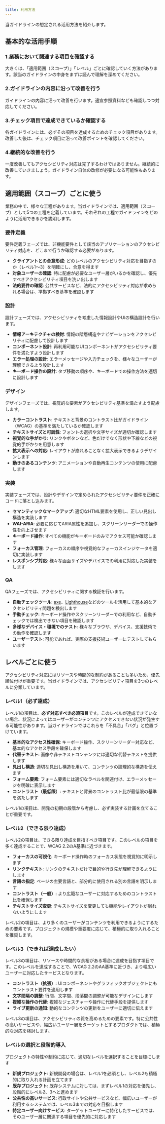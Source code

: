 ```yaml
---
title: 利用方法
---
```


当ガイドラインの想定される活用方法を紹介します。

## 基本的な活用手順

### 1.業務において関連する項目を確認する

大きくは、「適用範囲（スコープ）」「レベル」ごとに確認していく方法があります。該当のガイドラインの中身をまずは読んで理解を深めてください。

### 2.ガイドラインの内容に沿って改善を行う

ガイドラインの内容に沿って改善を行います。適宜参照資料なども確認しつつ対応してください。

### 3.チェック項目で達成できているか確認する

各ガイドラインには、必ずその項目を達成するためのチェック項目があります。改善した後は、チェック項目に沿って改善ポイントを確認してください。

### 4.継続的な改善を行う

一度改善してもアクセシビリティ対応は完了するわけではありません。継続的に改善していきましょう。ガイドライン自体の改修が必要になる可能性もあります。

## 適用範囲（スコープ）ごとに使う

業務の中で、様々な工程があります。当ガイドラインでは、適用範囲（スコープ）として5つの工程を定義しています。それぞれの工程でガイドラインをどのように活用できるかを説明します。

### 要件定義

要件定義フェーズでは、非機能要件として該当のアプリケーションのアクセシビリティ対応を、どこまで行うか確認する必要があります。

- **クライアントとの合意形成**: どのレベルのアクセシビリティ対応を目指すのか（レベル1〜3）を明確にし、合意を得ます
- **対象ユーザーの確認**: 特に配慮が必要なユーザー層がいるかを確認し、優先すべきアクセシビリティ項目を洗い出します
- **法的要件の確認**: 公共サービスなど、法的にアクセシビリティ対応が求められる場合は、準拠すべき基準を確認します


### 設計

設計フェーズでは、アクセシビリティを考慮した情報設計やUIの構造設計を行います。

- **情報アーキテクチャの検討**: 情報の階層構造やナビゲーションをアクセシビリティに配慮して設計します
- **コンポーネント設計**: 再利用可能なUIコンポーネントがアクセシビリティ要件を満たすよう設計します
- **エラー処理の設計**: エラーメッセージや入力チェックを、様々なユーザーが理解できるよう設計します
- **キーボード操作の設計**: タブ移動の順序や、キーボードでの操作方法を適切に設計します


### デザイン

デザインフェーズでは、視覚的な要素がアクセシビリティ基準を満たすよう配慮します。

- **カラーコントラスト**: テキストと背景のコントラスト比がガイドライン（WCAG）の基準を満たしているか確認します
- **テキストサイズと可読性**: フォントの選択や文字サイズが適切か確認します
- **視覚的な手がかり**: リンクやボタンなど、色だけでなく形状や下線などの視覚的手がかりを用意します
- **拡大表示への対応**: レイアウトが崩れることなく拡大表示できるようデザインします
- **動きのあるコンテンツ**: アニメーションや自動再生コンテンツの使用に配慮します


### 実装

実装フェーズでは、設計やデザインで定められたアクセシビリティ要件を正確にコードに落とし込みます。

- **セマンティックなマークアップ**: 適切なHTML要素を使用し、正しい見出し構造を実装します
- **WAI-ARIA**: 必要に応じてARIA属性を追加し、スクリーンリーダーでの操作性を向上させます
- **キーボード操作**: すべての機能がキーボードのみでアクセス可能か確認します
- **フォーカス管理**: フォーカスの順序や視覚的なフォーカスインジケータを適切に実装します
- **レスポンシブ対応**: 様々な画面サイズやデバイスでの利用に対応した実装をします


### QA

QAフェーズでは、アクセシビリティに関する検証を行います。

- **自動チェックツール**: [axe](https://www.deque.com/axe/)、[Lighthouse](https://developer.chrome.com/docs/lighthouse/overview?hl=ja)などのツールを活用して基本的なアクセシビリティ問題を検出します
- **手動チェック**: キーボード操作やスクリーンリーダーでの利用など、自動チェックでは検出できない項目を確認します
- **多様なデバイス・環境でのテスト**: 様々なブラウザ、デバイス、支援技術での動作を確認します
- **ユーザーテスト**: 可能であれば、実際の支援技術ユーザーにテストしてもらいます


## レベルごとに使う

アクセシビリティ対応にはリソースや時間的な制約があることも多いため、優先順位付けが重要です。当ガイドラインでは、アクセシビリティ項目を3つのレベルに分類しています。

### レベル1（必ず達成）

レベル1の項目は、**必ず対応すべき必須項目**です。このレベルが達成できていない場合、状況によってはユーザーがコンテンツにアクセスできない状況が発生する可能性があります。当ガイドラインではこれらを「不具合」「バグ」と位置づけています。

- **基本的なアクセス性確保**: キーボード操作、スクリーンリーダー対応など、基本的なアクセス手段を確保します
- **代替テキスト**: 画像や非テキストコンテンツには適切な代替テキストを提供します
- **見出し構造**: 適切な見出し構造を用いて、コンテンツの論理的な構造を伝えます
- **フォーム要素**: フォーム要素には適切なラベルを関連付け、エラーメッセージを明確に表示します
- **コントラスト（最低限）**: テキストと背景のコントラスト比が最低限の基準を満たします

レベル1の項目は、開発の初期の段階から考慮し、必ず実装する計画を立てることが重要です。

### レベル2（できる限り達成）

レベル2の項目は、できる限り達成を目指すべき項目です。このレベルの項目を多く達成することで、WCAG 2.2のA基準に近づきます。

- **フォーカスの可視化**: キーボード操作時のフォーカス状態を視覚的に明示します
- **リンクテキスト**: リンクのテキストだけで目的や行き先が理解できるようにします
- **言語の指定**: ページの主要言語と、部分的に使用される別の言語を明示します
- **コントラスト（一般）**: より広範なユーザーに対応するためのコントラスト比を確保します
- **テキストサイズ変更**: テキストサイズを変更しても機能やレイアウトが崩れないようにします

レベル2の項目は、より多くのユーザーがコンテンツを利用できるようにするための要素です。プロジェクトの規模や重要度に応じて、積極的に取り入れることを推奨します。

### レベル3（できれば達成したい）

レベル3の項目は、リソースや時間的な余裕がある場合に達成を目指す項目です。このレベルを達成することで、WCAG 2.2のAA基準に近づき、より幅広いユーザーに対応したサービスとなります。

- **コントラスト（拡張）**: UIコンポーネントやグラフィックオブジェクトにもコントラスト要件を適用します
- **文字間隔の調整**: 行間、文字間、段落間の調整が可能なデザインにします
- **複雑な操作の代替**: 複雑なジェスチャーや操作に代替手段を提供します
- **ライブ更新の通知**: 動的なコンテンツの更新をユーザーに適切に伝えます

レベル3の項目は、アクセシビリティの質を高めるための要素です。特に公共性の高いサービスや、幅広いユーザー層をターゲットとするプロダクトでは、積極的な対応を検討します。

### レベルの選択と段階的導入

プロジェクトの特性や制約に応じて、適切なレベルを選択することを目標にします

- **新規プロジェクト**: 新規開発の場合は、レベル1を必須とし、レベル2も積極的に取り入れる計画を立てます
- **既存プロジェクト**: 既存システムに対しては、まずレベル1の対応を優先し、段階的にレベル2、3へと進めます
- **公共性の高いサービス**: 行政サイトや公共サービスなど、幅広いユーザーが利用するシステムでは、レベル3までの対応を目指します
- **特定ユーザー向けサービス**: ターゲットユーザーに特化したサービスでは、そのユーザー層に関連する項目を優先的に対応します








